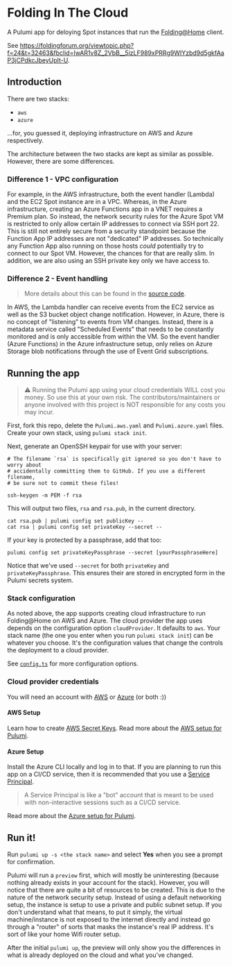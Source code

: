 # Folding In The Cloud

A Pulumi app for deloying Spot instances that run the [Folding@Home](https://foldingathome.org) client.

See https://foldingforum.org/viewtopic.php?f=24&t=32463&fbclid=IwAR1v8Z_2VbB__5izLF989xPRRg9WIYzbd9d5gkfAaP3jCPdkcJbeyUpIt-U.

## Introduction

There are two stacks:

-   `aws`
-   `azure`

...for, you guessed it, deploying infrastructure on AWS and Azure respectively.

The architecture between the two stacks are kept as similar as possible. However, there are some differences.

### Difference 1 - VPC configuration

For example, in the AWS infrastructure, both the event handler (Lambda) and the EC2 Spot instance are in a VPC.
Whereas, in the Azure infrastructure, creating an Azure Functions app in a VNET requires a Premium plan.
So instead, the network security rules for the Azure Spot VM is restricted to only allow certain IP addresses
to connect via SSH port 22. This is still not entirely secure from a security standpoint because the Function App
IP addresses are not "dedicated" IP addresses. So technically any Function App also running on those hosts _could_
potentially try to connect to our Spot VM. However, the chances for that are really slim. In addition,
we are also using an SSH private key only we have access to.

### Difference 2 - Event handling

> More details about this can be found in the [source code](https://github.com/praneetloke/FoldingInTheCloud/blob/master/azure/events.ts#L17).

In AWS, the Lambda handler can receive events from the EC2 service as well as the S3 bucket object change notification.
However, in Azure, there is no concept of "listening" to events from VM changes. Instead, there is a metadata service
called "Scheduled Events" that needs to be constantly monitored and is only accessible from within the VM. So the
event handler (Azure Functions) in the Azure infrastructure setup, only relies on Azure Storage blob notifications
through the use of Event Grid subscriptions.

## Running the app

> :warning: Running the Pulumi app using your cloud credentials WILL cost you money. So use this at your own risk.
> The contributors/maintainers or anyone involved with this project is NOT responsible for any costs you may incur.

First, fork this repo, delete the `Pulumi.aws.yaml` and `Pulumi.azure.yaml` files. Create your own stack, using `pulumi stack init`.

Next, generate an OpenSSH keypair for use with your server:

```
# The filename `rsa` is specifically git ignored so you don't have to worry about
# accidentally committing them to GitHub. If you use a different filename,
# be sure not to commit these files!

ssh-keygen -m PEM -f rsa
```

This will output two files, `rsa` and `rsa.pub`, in the current directory.

```
cat rsa.pub | pulumi config set publicKey --
cat rsa | pulumi config set privateKey --secret --
```

If your key is protected by a passphrase, add that too:

```
pulumi config set privateKeyPassphrase --secret [yourPassphraseHere]
```

Notice that we've used `--secret` for both `privateKey` and `privateKeyPassphrase`. This ensures their are
stored in encrypted form in the Pulumi secrets system.

### Stack configuration

As noted above, the app supports creating cloud infrastructure to run Folding@Home on AWS and Azure.
The cloud provider the app uses depends on the configuration option `cloudProvider`. It defaults to `aws`.
Your stack name (the one you enter when you run `pulumi stack init`) can be whatever you choose.
It's the configuration values that change the controls the deployment to a cloud provider.

See [`config.ts`](https://github.com/praneetloke/FoldingInTheCloud/blob/master/config.ts) for more
configuration options.

### Cloud provider credentials

You will need an account with [AWS](https://portal.aws.amazon.com/billing/signup#/start) or [Azure](https://portal.azure.com) (or both :))

#### AWS Setup

Learn how to create [AWS Secret Keys](https://aws.amazon.com/premiumsupport/knowledge-center/create-access-key/). Read
more about the [AWS setup for Pulumi](https://www.pulumi.com/docs/intro/cloud-providers/aws/setup/).

#### Azure Setup

Install the Azure CLI locally and log in to that. If you are planning to run this app on a CI/CD service,
then it is recommended that you use a [Service Principal](https://docs.microsoft.com/en-us/cli/azure/create-an-azure-service-principal-azure-cli?view=azure-cli-latest).

> A Service Principal is like a "bot" account that is meant to be used with non-interactive sessions such as a CI/CD service.

Read more about the [Azure setup for Pulumi](https://www.pulumi.com/docs/intro/cloud-providers/azure/setup/).

## Run it!

Run `pulumi up -s <the stack name>` and select **Yes** when you see a prompt for confirmation.

Pulumi will run a `preview` first, which will mostly be uninteresting (because nothing already exists in your account for the stack).
However, you will notice that there are quite a bit of resources to be created. This is due to the nature of the network security setup.
Instead of using a default networking setup, the instance is setup to use a private and public subnet setup. If you don't understand what
that means, to put it simply, the virtual machine/instance is not exposed to the internet directly and instead go through a "router" of
sorts that masks the instance's real IP address. It's sort of like your home Wifi router setup.

After the initial `pulumi up`, the preview will only show you the differences in what is already deployed on the cloud and what you've changed.
